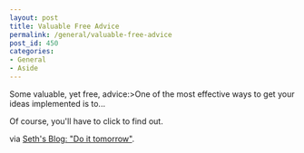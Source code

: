 ```yaml
---
layout: post
title: Valuable Free Advice
permalink: /general/valuable-free-advice
post_id: 450
categories:
- General
- Aside
---
```


Some valuable, yet free, advice:>One of the most effective ways to get your ideas implemented is to...

Of course, you'll have to click to find out.

via [Seth's Blog: "Do it tomorrow"](http://sethgodin.typepad.com/seths_blog/2011/09/do-it-tomorrow.html?utm_source=feedburner&utm_medium=feed&utm_campaign=Feed%3A+typepad%2Fsethsmainblog+%28Seth%27s+Blog%29).
